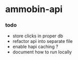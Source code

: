# ammobin-api

### todo
- store clicks in proper db
- refactor api into separate file
- enable hapi caching ?
- document how to run locally
